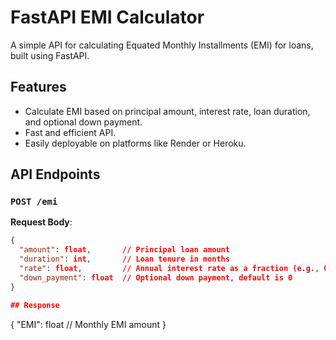 # FastAPI EMI Calculator

A simple API for calculating Equated Monthly Installments (EMI) for loans, built using FastAPI.

## Features

- Calculate EMI based on principal amount, interest rate, loan duration, and optional down payment.
- Fast and efficient API.
- Easily deployable on platforms like Render or Heroku.

## API Endpoints

### `POST /emi`

**Request Body**:
  ```json
  {
    "amount": float,       // Principal loan amount
    "duration": int,       // Loan tenure in months
    "rate": float,         // Annual interest rate as a fraction (e.g., 0.1 for 10%)
    "down_payment": float  // Optional down payment, default is 0
  }

## Response
```
{
  "EMI": float  // Monthly EMI amount
}




